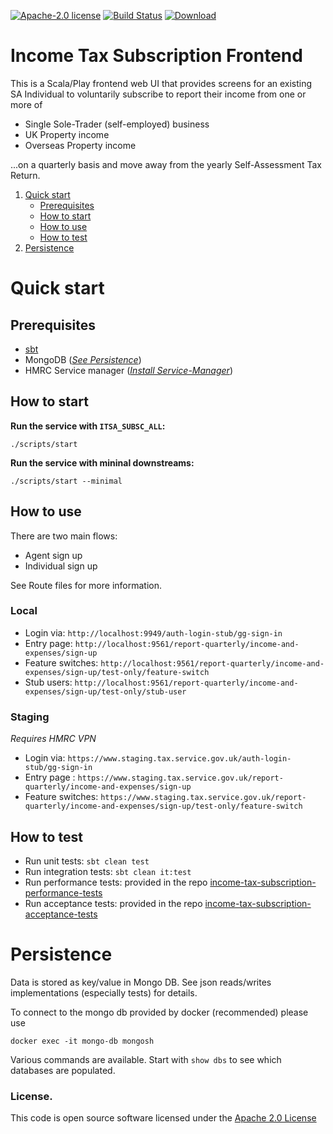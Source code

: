 [![Apache-2.0 license](http://img.shields.io/badge/license-Apache-brightgreen.svg)](http://www.apache.org/licenses/LICENSE-2.0.html)
[![Build Status](https://travis-ci.org/hmrc/income-tax-subscription-frontend.svg)](https://travis-ci.org/hmrc/income-tax-subscription-frontend)
[![Download](https://api.bintray.com/packages/hmrc/releases/income-tax-subscription-frontend/images/download.svg)](https://bintray.com/hmrc/releases/income-tax-subscription-frontend/_latestVersion)

# Income Tax Subscription Frontend

This is a Scala/Play frontend web UI that provides screens for an existing SA Individual to voluntarily subscribe to report their income from one or more of

  - Single Sole-Trader (self-employed) business
  - UK Property income
  - Overseas Property income
  
...on a quarterly basis and move away from the yearly Self-Assessment Tax Return.

1. [Quick start](#Quick-start)
    - [Prerequisites](#Prerequisites)
    - [How to start](#How-to-start)
    - [How to use](#How-to-use)
    - [How to test](#How-to-test)
2. [Persistence](#Persistence)

# Quick start

## Prerequisites

* [sbt](http://www.scala-sbt.org/)
* MongoDB (*[See Persistence](#Persistence)*)
* HMRC Service manager (*[Install Service-Manager](https://github.com/hmrc/service-manager/wiki/Install#install-service-manager)*)

## How to start

**Run the service with `ITSA_SUBSC_ALL`:**  
```
./scripts/start
```

**Run the service with mininal downstreams:**  
```
./scripts/start --minimal
```

## How to use

There are two main flows:

* Agent sign up
* Individual sign up

See Route files for more information.

### Local

* Login via: `http://localhost:9949/auth-login-stub/gg-sign-in`
* Entry page: `http://localhost:9561/report-quarterly/income-and-expenses/sign-up`
* Feature switches: `http://localhost:9561/report-quarterly/income-and-expenses/sign-up/test-only/feature-switch`
* Stub users: `http://localhost:9561/report-quarterly/income-and-expenses/sign-up/test-only/stub-user`

### Staging

*Requires HMRC VPN*

* Login via: `https://www.staging.tax.service.gov.uk/auth-login-stub/gg-sign-in`
* Entry page : `https://www.staging.tax.service.gov.uk/report-quarterly/income-and-expenses/sign-up`
* Feature switches: `https://www.staging.tax.service.gov.uk/report-quarterly/income-and-expenses/sign-up/test-only/feature-switch`

## How to test

* Run unit tests: `sbt clean test`
* Run integration tests: `sbt clean it:test`
* Run performance tests: provided in the repo [income-tax-subscription-performance-tests](https://github.com/hmrc/income-tax-subscription-performance-tests)
* Run acceptance tests: provided in the repo [income-tax-subscription-acceptance-tests](https://github.com/hmrc/income-tax-subscription-acceptance-tests)

# Persistence

Data is stored as key/value in Mongo DB. See json reads/writes implementations (especially tests) for details.

To connect to the mongo db provided by docker (recommended) please use

```
docker exec -it mongo-db mongosh
```

Various commands are available.  Start with `show dbs` to see which databases are populated.

### License.
 
This code is open source software licensed under the [Apache 2.0 License]("http://www.apache.org/licenses/LICENSE-2.0.html")
